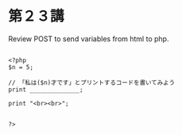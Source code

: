 # 第２３講 

Review POST to send variables from html to php. 


``` rensyuu.php

<?php
$n = 5;

// 「私は($n)才です」とプリントするコードを書いてみよう
print ______________;

print "<br><br>";


?>

```
